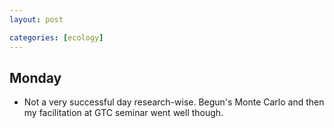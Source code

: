 ```yaml
---
layout: post

categories: [ecology]
---
```




Monday
------

-   Not a very successful day research-wise. Begun's Monte Carlo and
    then my facilitation at GTC seminar went well though.


